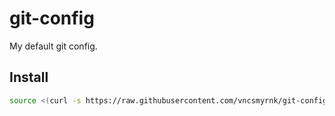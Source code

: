# git-config

My default git config.

## Install

```bash
source <(curl -s https://raw.githubusercontent.com/vncsmyrnk/git-config/main/install-apt.sh) $NAME $EMAIL
```

